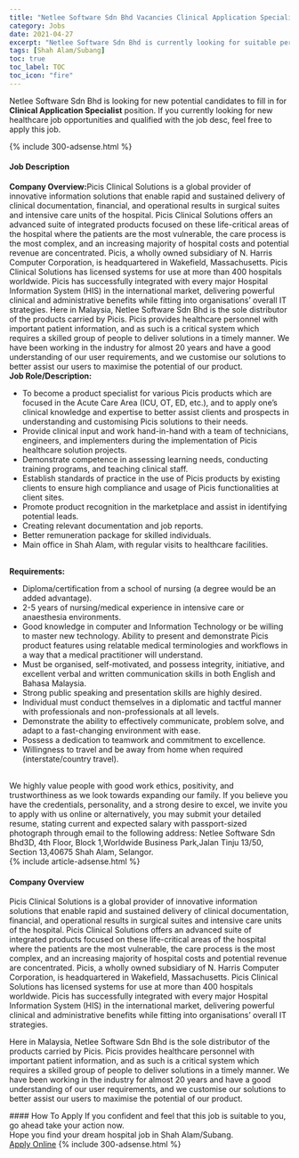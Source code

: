 ```yaml
---
title: "Netlee Software Sdn Bhd Vacancies Clinical Application Specialist" 
category: Jobs 
date: 2021-04-27 
excerpt: "Netlee Software Sdn Bhd is currently looking for suitable person to fill in the Clinical Application Specialist which positioned at Shah Alam/Subang" 
tags: [Shah Alam/Subang] 
toc: true 
toc_label: TOC 
toc_icon: "fire" 
--- 
```


<p>Netlee Software Sdn Bhd is looking for new potential candidates to fill in for <b>Clinical Application Specialist</b> position. If you currently looking for new healthcare job opportunities and qualified with the job desc, feel free to apply this job.
</p>{% include 300-adsense.html %} 
<div><div><h4>Job Description</h4></div><div><div><span><div><div><strong>Company Overview:</strong>Picis Clinical Solutions is a global provider of innovative information solutions that enable rapid and sustained delivery of clinical documentation, financial, and operational results in surgical suites and intensive care units of the hospital. Picis Clinical Solutions offers an advanced suite of integrated products focused on these life-critical areas of the hospital where the patients are the most vulnerable, the care process is the most complex, and an increasing majority of hospital costs and potential revenue are concentrated. Picis, a wholly owned subsidiary of N. Harris Computer Corporation, is headquartered in Wakefield, Massachusetts. Picis Clinical Solutions has licensed systems for use at more than 400 hospitals worldwide. Picis has successfully integrated with every major Hospital Information System (HIS) in the international market, delivering powerful clinical and administrative benefits while fitting into organisations&#8217; overall IT strategies.&#160;Here in Malaysia, Netlee Software Sdn Bhd is the sole distributor of the products carried by Picis. Picis provides healthcare personnel with important patient information, and as such is a critical system which requires a skilled group of people to deliver solutions in a timely manner. We have been working in the industry for almost 20 years and have a good understanding of our user requirements, and we customise our solutions to better assist our users to&#160;maximise&#160;the potential of our product.<br><strong>Job Role/Description:</strong><ul><li>To become a product specialist for various Picis products which are focused in the Acute Care Area (ICU, OT, ED, etc.), and to apply one&#8217;s clinical knowledge and expertise to better assist clients and prospects in understanding and customising Picis solutions to their needs.</li><li>Provide clinical input and work hand-in-hand with a team of technicians, engineers, and implementers during the implementation of Picis healthcare solution projects.</li><li>Demonstrate competence in assessing learning needs, conducting training programs, and teaching clinical staff.</li><li>Establish standards of practice in the use of Picis products by existing clients to ensure high compliance and usage of Picis functionalities at client sites.</li><li>Promote product recognition in the marketplace and assist in identifying potential leads.</li><li>Creating relevant documentation and job reports.</li><li>Better remuneration package for skilled individuals.</li><li>Main office in Shah Alam, with regular visits to healthcare facilities.</li></ul><br><strong>Requirements:</strong><ul><li>Diploma/certification from a school of nursing (a degree would be an added advantage).</li><li>2-5 years of nursing/medical experience in intensive care or anaesthesia environments.</li><li>Good knowledge in computer and Information Technology or be willing to master new technology. Ability to present and demonstrate Picis product features using relatable medical terminologies and workflows in a way that a medical practitioner will understand.</li><li>Must be organised, self-motivated, and possess integrity, initiative, and excellent verbal and written communication skills in both English and Bahasa Malaysia.</li><li>Strong public speaking and presentation skills are highly desired.</li><li>Individual must conduct themselves in a diplomatic and tactful manner with professionals and non-professionals at all levels.</li><li>Demonstrate the ability to effectively communicate, problem solve, and adapt to a fast-changing environment with ease.</li><li>Possess a dedication to teamwork and commitment to excellence.</li><li>Willingness to travel and be away from home when required (interstate/country travel).</li></ul><br>We highly value people with good work ethics, positivity, and trustworthiness as we look towards expanding our family. If you believe you have the credentials, personality, and a strong desire to excel, we invite you to apply with us online or alternatively, you may submit your detailed resume, stating current and expected salary with passport-sized photograph through email to the following address:&#160;Netlee Software Sdn Bhd3D, 4th Floor, Block 1,Worldwide Business Park,Jalan Tinju 13/50, Section 13,40675 Shah Alam, Selangor.</div></div></span></div></div></div> 
{% include article-adsense.html %} 
<div><div><h4>Company Overview</h4></div><div><div><span><div><p>Picis Clinical Solutions is a global provider of innovative information solutions that enable rapid and sustained delivery of clinical documentation, financial, and operational results in surgical suites and intensive care units of the hospital. Picis Clinical Solutions offers an advanced suite of integrated products focused on these life-critical areas of the hospital where the patients are the most vulnerable, the care process is the most complex, and an increasing majority of hospital costs and potential revenue are concentrated. Picis, a wholly owned subsidiary of N. Harris Computer Corporation, is headquartered in Wakefield, Massachusetts. Picis Clinical Solutions has licensed systems for use at more than 400 hospitals worldwide. Picis has successfully integrated with every major Hospital Information System (HIS) in the international market, delivering powerful clinical and administrative benefits while fitting into organisations&#8217; overall IT strategies.</p><p>Here in Malaysia, Netlee Software Sdn Bhd is the sole distributor of the products carried by Picis. Picis provides healthcare personnel with important patient information, and as such is a critical system which requires a skilled group of people to deliver solutions in a timely manner. We have been working in the industry for almost 20 years and have a good understanding of our user requirements, and we customise our solutions to better assist our users to&#160;maximise&#160;the potential of our product.</p></div></span></div></div></div> 
#### How To Apply 
If you confident and feel that this job is suitable to you, go ahead take your action now. <br/> 
Hope you find your dream hospital job in Shah Alam/Subang. <br/> 
<a href="https://www.jobstreet.com.my/en/job/clinical-application-specialist-4550190?jobId=jobstreet-my-job-4550190" class="btn btn--warning" target="_blank" rel="nofollow noopenner">Apply Online</a> 
{% include 300-adsense.html %} 
